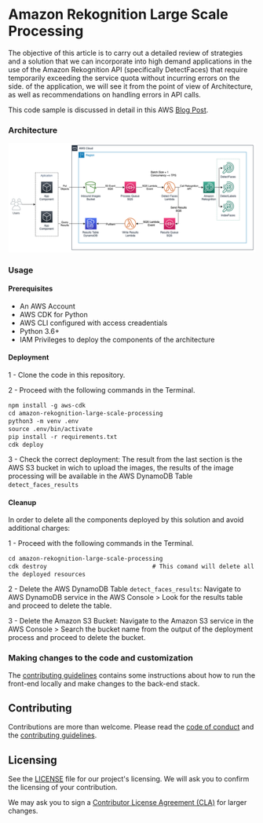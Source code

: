 # Amazon Rekognition Large Scale Processing

The objective of this article is to carry out a detailed review of strategies and a solution that we can incorporate into high demand applications in the use of the Amazon Rekognition API (specifically DetectFaces) that require temporarily exceeding the service quota without incurring errors on the side. of the application, we will see it from the point of view of Architecture, as well as recommendations on handling errors in API calls.

This code sample is discussed in detail in this AWS [Blog Post](https://aws.amazon.com/es/blogs/aws-spanish/escalando-aplicaciones-de-reconocimiento-de-imagenes-con-amazon-rekognition/).

### Architecture

![Architecture Diagram](docs/diagram_arch.png)

### Usage

#### Prerequisites

- An AWS Account 
- AWS CDK for Python
- AWS CLI configured with access creadentials
- Python 3.6+
- IAM Privileges to deploy the components of the architecture

#### Deployment

1 - Clone the code in this repository. 

2 - Proceed with the following commands in the Terminal. 

```
npm install -g aws-cdk
cd amazon-rekognition-large-scale-processing
python3 -m venv .env
source .env/bin/activate
pip install -r requirements.txt
cdk deploy
```

3 - Check the correct deployment: The result from the last section is the AWS S3 bucket in wich to upload the images, the results of the image processing will be available in the AWS DynamoDB Table ```detect_faces_results```

#### Cleanup

In order to delete all the components deployed by this solution and avoid additional charges:

1 - Proceed with the following commands in the Terminal.

```
cd amazon-rekognition-large-scale-processing
cdk destroy                       		 # This comand will delete all the deployed resources
```

2 - Delete the AWS DynamoDB Table ```detect_faces_results```: Navigate to AWS DynamoDB service in the AWS Console > Look for the results table and proceed to delete the table.

3 - Delete the Amazon S3 Bucket: Navigate to the Amazon S3 service in the AWS Console > Search the bucket name from the output of the deployment process and proceed to delete the bucket.

### Making changes to the code and customization

The [contributing guidelines](CONTRIBUTING.md) contains some instructions about how to run the front-end locally and make changes to the back-end stack.

## Contributing

Contributions are more than welcome. Please read the [code of conduct](CODE_OF_CONDUCT.md) and the [contributing guidelines](CONTRIBUTING.md).

## Licensing

See the [LICENSE](LICENSE) file for our project's licensing. We will ask you to confirm the licensing of your contribution.

We may ask you to sign a [Contributor License Agreement (CLA)](http://en.wikipedia.org/wiki/Contributor_License_Agreement) for larger changes.

